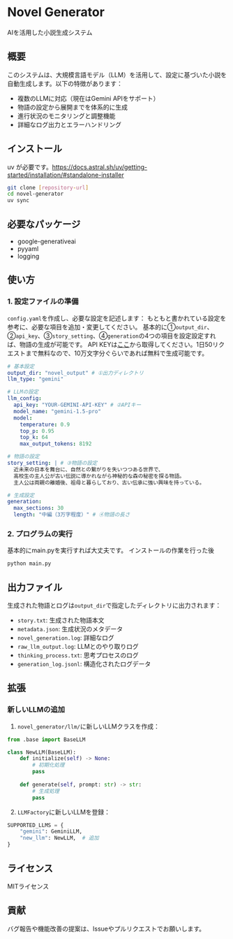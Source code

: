 # Novel Generator

AIを活用した小説生成システム

## 概要

このシステムは、大規模言語モデル（LLM）を活用して、設定に基づいた小説を自動生成します。以下の特徴があります：

- 複数のLLMに対応（現在はGemini APIをサポート）
- 物語の設定から展開までを体系的に生成
- 進行状況のモニタリングと調整機能
- 詳細なログ出力とエラーハンドリング

## インストール
uv が必要です。https://docs.astral.sh/uv/getting-started/installation/#standalone-installer

```bash
git clone [repository-url]
cd novel-generator
uv sync
```

## 必要なパッケージ

- google-generativeai
- pyyaml
- logging

## 使い方

### 1. 設定ファイルの準備

`config.yaml`を作成し、必要な設定を記述します：
もともと書かれている設定を参考に、必要な項目を追加・変更してください。
基本的に①`output_dir`、②`api_key`、③`story_setting`、④`generation`の4つの項目を設定設定すれば、物語の生成が可能です。
API KEYは[ここ](https://aistudio.google.com/app/apikey)から取得してください。1日50リクエストまで無料なので、10万文字分ぐらいであれば無料で生成可能です。
```yaml
# 基本設定
output_dir: "novel_output" # ①出力ディレクトリ
llm_type: "gemini"

# LLMの設定
llm_config:
  api_key: "YOUR-GEMINI-API-KEY" # ②APIキー
  model_name: "gemini-1.5-pro"
  model:
    temperature: 0.9
    top_p: 0.95
    top_k: 64
    max_output_tokens: 8192

# 物語の設定
story_setting: | # ③物語の設定
  近未来の日本を舞台に、自然との繋がりを失いつつある世界で、
  高校生の主人公が古い伝説に導かれながら神秘的な森の秘密を探る物語。
  主人公は両親の離婚後、祖母と暮らしており、古い伝承に強い興味を持っている。

# 生成設定
generation:
  max_sections: 30
  length: "中編（3万字程度）" # ④物語の長さ
```

### 2. プログラムの実行

基本的にmain.pyを実行すれば大丈夫です。
インストールの作業を行った後
```sh
python main.py
```

## 出力ファイル

生成された物語とログは`output_dir`で指定したディレクトリに出力されます：

- `story.txt`: 生成された物語本文
- `metadata.json`: 生成状況のメタデータ
- `novel_generation.log`: 詳細なログ
- `raw_llm_output.log`: LLMとのやり取りログ
- `thinking_process.txt`: 思考プロセスのログ
- `generation_log.jsonl`: 構造化されたログデータ

## 拡張

### 新しいLLMの追加

1. `novel_generator/llm/`に新しいLLMクラスを作成：
```python
from .base import BaseLLM

class NewLLM(BaseLLM):
    def initialize(self) -> None:
        # 初期化処理
        pass
        
    def generate(self, prompt: str) -> str:
        # 生成処理
        pass
```

2. `LLMFactory`に新しいLLMを登録：
```python
SUPPORTED_LLMS = {
    "gemini": GeminiLLM,
    "new_llm": NewLLM,  # 追加
}
```

## ライセンス

MITライセンス

## 貢献

バグ報告や機能改善の提案は、Issueやプルリクエストでお願いします。
